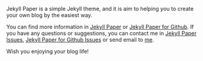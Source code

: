 Jekyll Paper is a simple Jekyll theme, and it is aim to helping you to create your own blog by the easiest way.

You can find more information in [Jekyll Paper][jekyll-paper] or [Jekyll Paper for Github][jekyll-paper-github]. If you have any questions or suggestions, you can contact me in [Jekyll Paper Issues][jekyll-paper-issues], [Jekyll Paper for Github Issues][jekyll-paper-github-issues] or send email to [me](mailto:i@ghosind.com). 

Wish you enjoying your blog life!

[jekyll-paper]: https://github.com/ghosind/Jekyll-Paper
[jekyll-paper-github]: https://github.com/ghosind/Jekyll-Paper-Github
[jekyll-paper-issues]: https://github.com/ghosind/Jekyll-Paper/issues
[jekyll-paper-github-issues]: https://github.com/ghosind/Jekyll-Paper-Github/issues